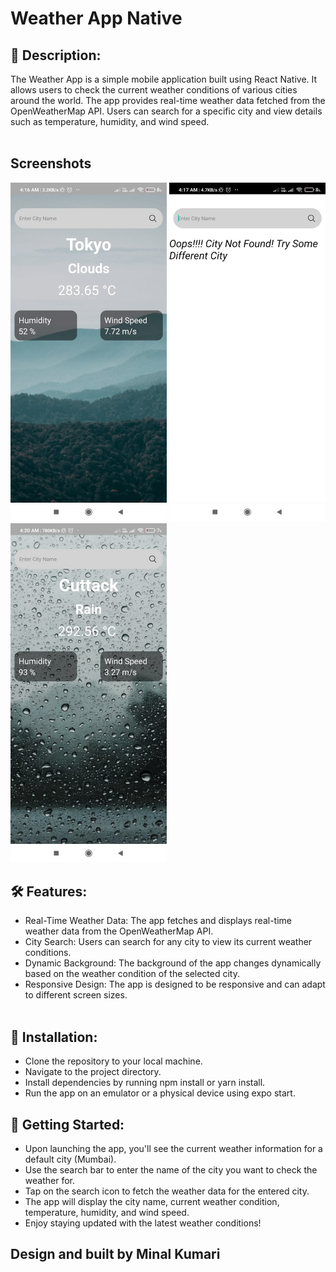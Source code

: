 # Weather App Native


## 📱 Description:<br>
The Weather App is a simple mobile application built using React Native. It allows users to check the current weather conditions of various cities around the world. The app provides real-time weather data fetched from the OpenWeatherMap API. Users can search for a specific city and view details such as temperature, humidity, and wind speed.<br><br>

## Screenshots
<p float="left">
  <img src="/weatherappnative/assets/readscreen/cd.jpg" width="250" />
  <img src="/weatherappnative/assets/readscreen/nt.jpg" width="250" /> 
  <img src="/weatherappnative/assets/readscreen/rn.jpg" width="250" />
</p>

## 🛠️ Features:<br>

- Real-Time Weather Data: The app fetches and displays real-time weather data from the OpenWeatherMap API.<br>
- City Search: Users can search for any city to view its current weather conditions.<br>
- Dynamic Background: The background of the app changes dynamically based on the weather condition of the selected city.<br>
- Responsive Design: The app is designed to be responsive and can adapt to different screen sizes.<br><br>


## 🔧 Installation:<br>

- Clone the repository to your local machine.<br>
- Navigate to the project directory.<br>
- Install dependencies by running npm install or yarn install.<br>
- Run the app on an emulator or a physical device using expo start.<br>

## 🚀 Getting Started:<br>

- Upon launching the app, you'll see the current weather information for a default city (Mumbai).<br>
- Use the search bar to enter the name of the city you want to check the weather for.<br>
- Tap on the search icon to fetch the weather data for the entered city.<br>
- The app will display the city name, current weather condition, temperature, humidity, and wind speed.<br>
- Enjoy staying updated with the latest weather conditions!<br>

## Design and built by Minal Kumari 
